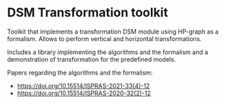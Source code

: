 # DSM Transformation toolkit

Toolkit that implements a transformation DSM module using HP-graph as a formalism. Allows to perform vertical and horizontal transformations.

Includes a library implementing the algorithms and the formalism and 
a demonstration of transformation for the predefined models.

Papers regarding the algorithms and the formalism:

- https://doi.org/10.15514/ISPRAS-2021-33(4)-12
- https://doi.org/10.15514/ISPRAS-2020-32(2)-12
